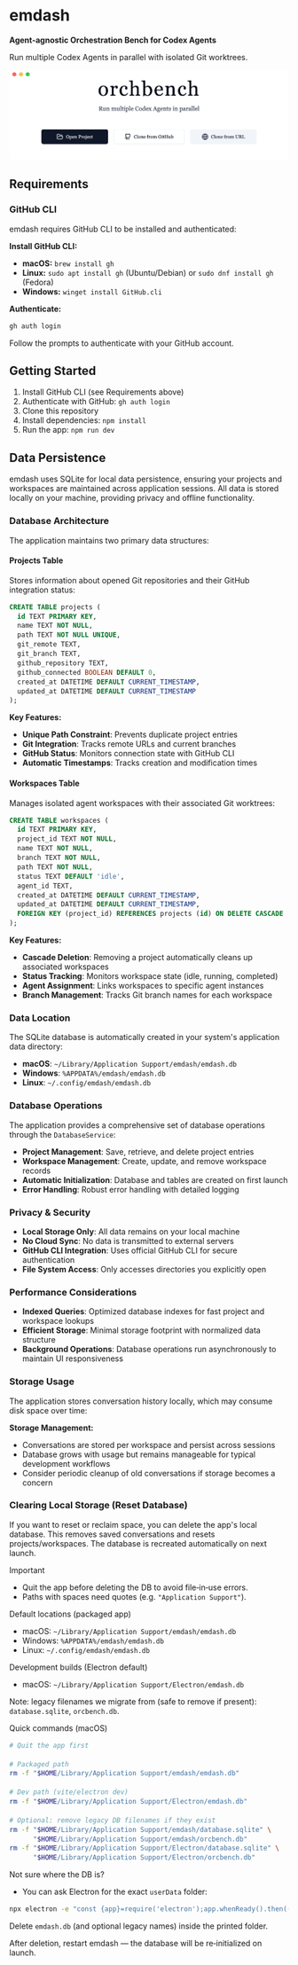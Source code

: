 # emdash

**Agent-agnostic Orchestration Bench for Codex Agents**

Run multiple Codex Agents in parallel with isolated Git worktrees.

![App Screenshot](images/screenshot.png)

## Requirements

### GitHub CLI
emdash requires GitHub CLI to be installed and authenticated:

**Install GitHub CLI:**
- **macOS:** `brew install gh`
- **Linux:** `sudo apt install gh` (Ubuntu/Debian) or `sudo dnf install gh` (Fedora)
- **Windows:** `winget install GitHub.cli`

**Authenticate:**
```bash
gh auth login
```

Follow the prompts to authenticate with your GitHub account.

## Getting Started

1. Install GitHub CLI (see Requirements above)
2. Authenticate with GitHub: `gh auth login`
3. Clone this repository
4. Install dependencies: `npm install`
5. Run the app: `npm run dev`

## Data Persistence

emdash uses SQLite for local data persistence, ensuring your projects and workspaces are maintained across application sessions. All data is stored locally on your machine, providing privacy and offline functionality.

### Database Architecture

The application maintains two primary data structures:

#### Projects Table
Stores information about opened Git repositories and their GitHub integration status:

```sql
CREATE TABLE projects (
  id TEXT PRIMARY KEY,
  name TEXT NOT NULL,
  path TEXT NOT NULL UNIQUE,
  git_remote TEXT,
  git_branch TEXT,
  github_repository TEXT,
  github_connected BOOLEAN DEFAULT 0,
  created_at DATETIME DEFAULT CURRENT_TIMESTAMP,
  updated_at DATETIME DEFAULT CURRENT_TIMESTAMP
);
```

**Key Features:**
- **Unique Path Constraint**: Prevents duplicate project entries
- **Git Integration**: Tracks remote URLs and current branches
- **GitHub Status**: Monitors connection state with GitHub CLI
- **Automatic Timestamps**: Tracks creation and modification times

#### Workspaces Table
Manages isolated agent workspaces with their associated Git worktrees:

```sql
CREATE TABLE workspaces (
  id TEXT PRIMARY KEY,
  project_id TEXT NOT NULL,
  name TEXT NOT NULL,
  branch TEXT NOT NULL,
  path TEXT NOT NULL,
  status TEXT DEFAULT 'idle',
  agent_id TEXT,
  created_at DATETIME DEFAULT CURRENT_TIMESTAMP,
  updated_at DATETIME DEFAULT CURRENT_TIMESTAMP,
  FOREIGN KEY (project_id) REFERENCES projects (id) ON DELETE CASCADE
);
```

**Key Features:**
- **Cascade Deletion**: Removing a project automatically cleans up associated workspaces
- **Status Tracking**: Monitors workspace state (idle, running, completed)
- **Agent Assignment**: Links workspaces to specific agent instances
- **Branch Management**: Tracks Git branch names for each workspace

### Data Location

The SQLite database is automatically created in your system's application data directory:

- **macOS**: `~/Library/Application Support/emdash/emdash.db`
- **Windows**: `%APPDATA%/emdash/emdash.db`
- **Linux**: `~/.config/emdash/emdash.db`

### Database Operations

The application provides a comprehensive set of database operations through the `DatabaseService`:

- **Project Management**: Save, retrieve, and delete project entries
- **Workspace Management**: Create, update, and remove workspace records
- **Automatic Initialization**: Database and tables are created on first launch
- **Error Handling**: Robust error handling with detailed logging

### Privacy & Security

- **Local Storage Only**: All data remains on your local machine
- **No Cloud Sync**: No data is transmitted to external servers
- **GitHub CLI Integration**: Uses official GitHub CLI for secure authentication
- **File System Access**: Only accesses directories you explicitly open

### Performance Considerations

- **Indexed Queries**: Optimized database indexes for fast project and workspace lookups
- **Efficient Storage**: Minimal storage footprint with normalized data structure
- **Background Operations**: Database operations run asynchronously to maintain UI responsiveness

### Storage Usage

The application stores conversation history locally, which may consume disk space over time:

**Storage Management:**
- Conversations are stored per workspace and persist across sessions
- Database grows with usage but remains manageable for typical development workflows
- Consider periodic cleanup of old conversations if storage becomes a concern

### Clearing Local Storage (Reset Database)

If you want to reset or reclaim space, you can delete the app's local database. This removes saved conversations and resets projects/workspaces. The database is recreated automatically on next launch.

Important
- Quit the app before deleting the DB to avoid file‑in‑use errors.
- Paths with spaces need quotes (e.g. `"Application Support"`).

Default locations (packaged app)
- macOS: `~/Library/Application Support/emdash/emdash.db`
- Windows: `%APPDATA%/emdash/emdash.db`
- Linux: `~/.config/emdash/emdash.db`

Development builds (Electron default)
- macOS: `~/Library/Application Support/Electron/emdash.db`

Note: legacy filenames we migrate from (safe to remove if present): `database.sqlite`, `orcbench.db`.

Quick commands (macOS)
```bash
# Quit the app first

# Packaged path
rm -f "$HOME/Library/Application Support/emdash/emdash.db"

# Dev path (vite/electron dev)
rm -f "$HOME/Library/Application Support/Electron/emdash.db"

# Optional: remove legacy DB filenames if they exist
rm -f "$HOME/Library/Application Support/emdash/database.sqlite" \
      "$HOME/Library/Application Support/emdash/orcbench.db"
rm -f "$HOME/Library/Application Support/Electron/database.sqlite" \
      "$HOME/Library/Application Support/Electron/orcbench.db"
```

Not sure where the DB is?
- You can ask Electron for the exact `userData` folder:
```bash
npx electron -e "const {app}=require('electron');app.whenReady().then(()=>{console.log(app.getPath('userData'));app.quit()})"
```
Delete `emdash.db` (and optional legacy names) inside the printed folder.

After deletion, restart emdash — the database will be re‑initialized on launch.
